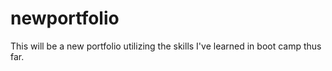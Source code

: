# newportfolio
This will be a new portfolio utilizing the skills I've learned in boot camp thus far.
